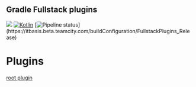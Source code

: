 Gradle Fullstack plugins
------------------------

![](https://img.shields.io/badge/JVM-14+-green.svg)
[![Kotlin](https://img.shields.io/badge/kotlin-1.4.21-blue.svg?logo=kotlin)](https://kotlinlang.org)
[![Pipeline status](https://itbasis.beta.teamcity.com/app/rest/builds/buildType(id:FullstackPlugins_Release)/statusIcon)](https://itbasis.beta.teamcity.com/buildConfiguration/FullstackPlugins_Release)

# Plugins

[root plugin](./root-module-plugin)
